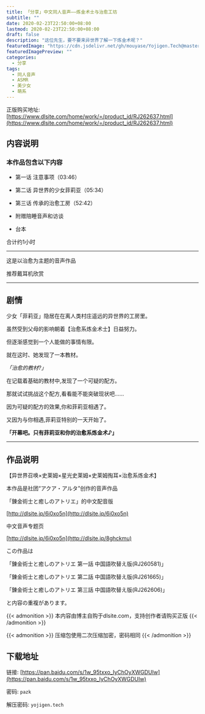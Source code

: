```yaml
---
title: 「分享」中文同人音声——炼金术士与治愈工坊
subtitle: ""
date: 2020-02-23T22:50:00+08:00
lastmod: 2020-02-23T22:50:00+08:00
draft: false
description: "这位先生，要不要来异世界了解一下炼金术呢？"
featuredImage: "https://cdn.jsdelivr.net/gh/mouyase/Yojigen.Tech@master/static/assets/30/cover.jpg"
featuredImagePreview: ""
categories: 
  - 分享
tags: 
  - 同人音声
  - ASMR
  - 美少女
  - 萌系
---
```


<!--more-->

正版购买地址: [https://www.dlsite.com/home/work/=/product_id/RJ262637.html](https://www.dlsite.com/home/work/=/product_id/RJ262637.html)

## 内容说明

### 本作品包含以下内容

 - 第一话 注意事项（03:46）

 - 第二话 异世界的少女菲莉亚（05:34）

 - 第三话 传承的治愈工房（52:42）

 - 附赠陪睡音声和访谈

 - 台本

合计约1小时

---

这是以治愈为主题的音声作品

推荐戴耳机欣赏

---

## 剧情

少女「菲莉亚」隐居在在离人类村庄遥远的异世界的工房里。

虽然受到父母的影响朝着【治愈系炼金术士】日益努力。

但逐渐感觉到一个人能做的事情有限。

就在这时、她发现了一本教材。

*「治愈的教材?」*

在记载着基础的教材中,发现了一个可疑的配方。

那就试试挑战这个配方,看看能不能突破现状吧……

因为可疑的配方的效果,你和菲莉亚相遇了。

又因为与你相遇,菲莉亚特别的一天开始了。

**「开幕吧。只有菲莉亚和你的治愈系炼金术♪」**

---

## 作品说明

【异世界召唤×史莱姆×星光史莱姆×史莱姆掏耳×治愈系炼金术】

本作品是社团“アクア・アルタ”创作的音声作品

「錬金術士と癒しのアトリエ」的中文配音版

[http://dlsite.jp/6i0xo5n](http://dlsite.jp/6i0xo5n)

中文音声专题页

[http://dlsite.jp/6i0xo5n](http://dlsite.jp/8ghckmu)


この作品は

「錬金術士と癒しのアトリエ 第一話 中国語吹替え版(RJ260581)」

「錬金術士と癒しのアトリエ 第二話 中国語吹替え版(RJ261665)」

「錬金術士と癒しのアトリエ 第三話 中国語吹替え版(RJ262606)」

と内容の重複があります。

{{< admonition >}}
本内容由博主自购于dlsite.com，支持创作者请购买正版
{{< /admonition >}}

{{< admonition >}}
压缩包使用二次压缩加密，密码相同
{{< /admonition >}}

## 下载地址

链接: [https://pan.baidu.com/s/1w_95txxo_IyChOyXWGDUIw](https://pan.baidu.com/s/1w_95txxo_IyChOyXWGDUIw)

密码: `pazk`

解压密码: `yojigen.tech`

